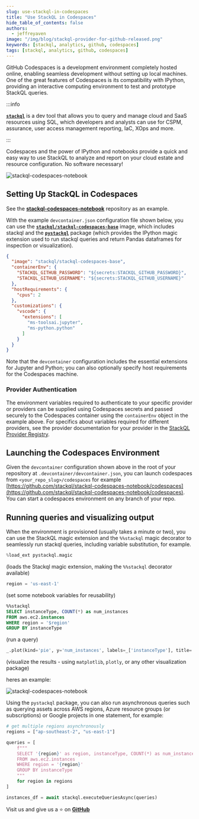 ```yaml
---
slug: use-stackql-in-codespaces
title: "Use StackQL in Codespaces"
hide_table_of_contents: false
authors:  
  - jeffreyaven
image: "/img/blog/stackql-provider-for-github-released.png"
keywords: [stackql, analytics, github, codespaces]
tags: [stackql, analytics, github, codespaces]
---
```


GitHub Codespaces is a development environment completely hosted online, enabling seamless development without setting up local machines.  One of the great features of Codespaces is its compatibility with IPython, providing an interactive computing environment to test and prototype StackQL queries.

:::info

[__`stackql`__](https://github.com/stackql/stackql) is a dev tool that allows you to query and manage cloud and SaaS resources using SQL, which developers and analysts can use for CSPM, assurance, user access management reporting, IaC, XOps and more. 

:::

Codespaces and the power of IPython and notebooks provide a quick and easy way to use StackQL to analyze and report on your cloud estate and resource configuration.  No software necessary!

![stackql-codespaces-notebook](/img/blog/codespaces/codespaces-3.png)

## Setting Up StackQL in Codespaces
See the [__stackql-codespaces-notebook__](https://github.com/stackql/stackql-codespaces-notebook) repository as an example.

With the example `devcontainer.json` configuration file shown below, you can use the [__`stackql/stackql-codespaces-base`__](https://hub.docker.com/r/stackql/stackql-codespaces-base) image, which includes stackql and the [__`pystackql`__](https://pystackql.readthedocs.io/en/latest/) package (which provides the IPython magic extension used to run stackql queries and return Pandas dataframes for inspection or visualization).

```json
{
  "image": "stackql/stackql-codespaces-base",
  "containerEnv": {
    "STACKQL_GITHUB_PASSWORD": "${secrets:STACKQL_GITHUB_PASSWORD}",
    "STACKQL_GITHUB_USERNAME": "${secrets:STACKQL_GITHUB_USERNAME}"
  },
  "hostRequirements": {
    "cpus": 2
  },  
  "customizations": {
    "vscode": {
      "extensions": [
        "ms-toolsai.jupyter",
        "ms-python.python"
      ]
    }
  }
}
```

Note that the `devcontainer` configuration includes the essential extensions for Jupyter and Python; you can also optionally specify host requirements for the Codespaces machine.

### Provider Authentication

The environment variables required to authenticate to your specific provider or providers can be supplied using Codespaces secrets and passed securely to the Codespaces container using the `containerEnv` object in the example above.  For specifics about variables required for different providers, see the provider documentation for your provider in the [StackQL Provider Registry](/providers).


## Launching the Codespaces Environment
Given the `devcontainer` configuration shown above in the root of your repository at `.devcontainer/devcontainer.json`, you can launch codespaces from `<your_repo_slug>/codespaces` for example [https://github.com/stackql/stackql-codespaces-notebook/codespaces](https://github.com/stackql/stackql-codespaces-notebook/codespaces).  You can start a codespaces environment on any branch of your repo.


## Running queries and visualizing output
When the environment is provisioned (usually takes a minute or two), you can use the StackQL magic extension and the `%%stackql` magic decorator to seamlessly run stackql queries, including variable substitution, for example.

```python
%load_ext pystackql.magic
```
(loads the Stackql magic extension, making the `%%stackql` decorator available)

```python
region = 'us-east-1'
```
(set some notebook variables for reusability)

```sql
%%stackql
SELECT instanceType, COUNT(*) as num_instances 
FROM aws.ec2.instances
WHERE region = '$region'
GROUP BY instanceType
```
(run a query)

```python
_.plot(kind='pie', y='num_instances', labels=_['instanceType'], title='Instances by Type', autopct='%1.1f%%')
```
(visualize the results - using `matplotlib`, `plotly`, or any other visualization package)  

heres an example:  

![stackql-codespaces-notebook](/img/blog/codespaces/codespaces-6.png)

Using the `pystackql` package, you can also run asynchronous queries such as querying assets across AWS regions, Azure resource groups (or subscriptions) or Google projects in one statement, for example:

```python
# get multiple regions asynchronously
regions = ["ap-southeast-2", "us-east-1"]

queries = [
    f"""
    SELECT '{region}' as region, instanceType, COUNT(*) as num_instances
    FROM aws.ec2.instances
    WHERE region = '{region}'
    GROUP BY instanceType
    """
    for region in regions
]

instances_df = await stackql.executeQueriesAsync(queries)
```

Visit us and give us a ⭐ on [__GitHub__](https://github.com/stackql/stackql)